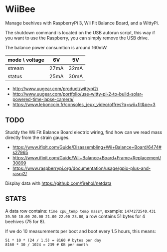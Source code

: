 WiiBee
======

Manage beehives with RaspberryPi 3, Wii Fit Balance Board, and a WittyPi.

The shutdown command is located on the USB autorun script, this way if you want
to use the Raspberry, you can simply remove the USB drive.

The balance power consumtion is around 160mW.

| mode \\ voltage |  6V  |  5V  |
| --------------- | ---- | ---- |
|    stream       | 27mA | 32mA |
|    status       | 25mA | 30mA |


* http://www.uugear.com/product/wittypi2/
* http://www.uugear.com/portfolio/use-witty-pi-2-to-build-solar-powered-time-lapse-camera/
* https://www.leboncoin.fr/consoles_jeux_video/offres?q=wii+fit&pe=3


TODO
----

Studdy the Wii Fit Balance Board electric wiring,
find how can we read mass directly from the strain gauges.

* https://www.ifixit.com/Guide/Disassembling+Wii+Balance+Board/6474#s27965
* https://www.ifixit.com/Guide/Wii+Balance+Board+Frame+Replacement/30899
* https://www.raspberrypi.org/documentation/usage/gpio-plus-and-raspi2/

Display data with https://github.com/firehol/netdata


STATS
-----

A data row contains: `time cpu_temp temp mass*`, example:
`1474272540.431 39.50 10.00 20.00 21.00 22.00 23.00`, a row contains 51 bytes
for 4 beehives (75 for 8).

If we do 10 measurements per boot and boot every 1.5 hours, this means:
```
51 * 10 * (24 / 1.5) = 8160 # bytes per day
8160 * 30 / 1024 = 239 # KB per month
```
